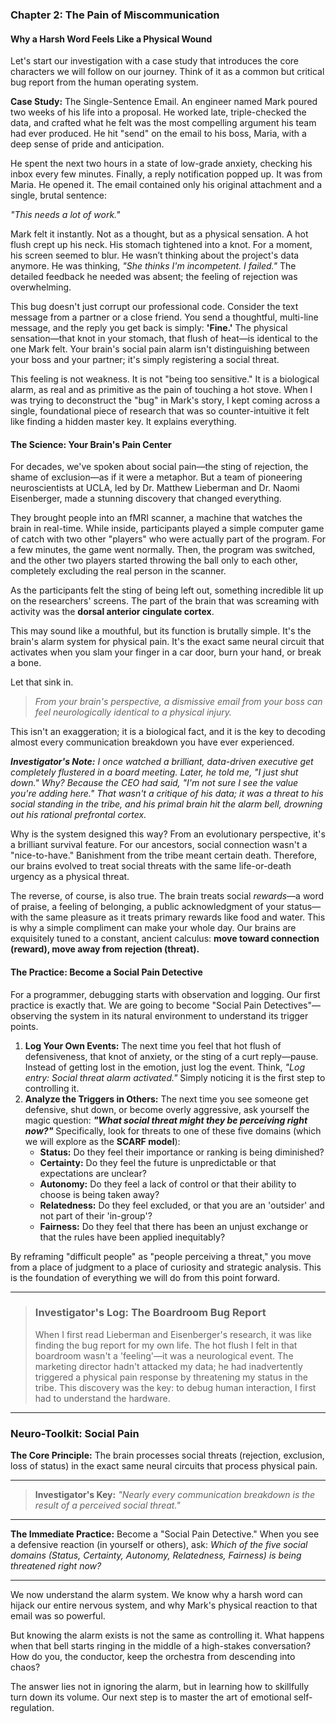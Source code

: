 ### **Chapter 2: The Pain of Miscommunication**
#### Why a Harsh Word Feels Like a Physical Wound

Let's start our investigation with a case study that introduces the core characters we will follow on our journey. Think of it as a common but critical bug report from the human operating system.

**Case Study:** The Single-Sentence Email.
An engineer named Mark poured two weeks of his life into a proposal. He worked late, triple-checked the data, and crafted what he felt was the most compelling argument his team had ever produced. He hit "send" on the email to his boss, Maria, with a deep sense of pride and anticipation.

He spent the next two hours in a state of low-grade anxiety, checking his inbox every few minutes. Finally, a reply notification popped up. It was from Maria. He opened it. The email contained only his original attachment and a single, brutal sentence:

*"This needs a lot of work."*

Mark felt it instantly. Not as a thought, but as a physical sensation. A hot flush crept up his neck. His stomach tightened into a knot. For a moment, his screen seemed to blur. He wasn’t thinking about the project's data anymore. He was thinking, *"She thinks I'm incompetent. I failed."* The detailed feedback he needed was absent; the feeling of rejection was overwhelming.

This bug doesn't just corrupt our professional code. Consider the text message from a partner or a close friend. You send a thoughtful, multi-line message, and the reply you get back is simply: **'Fine.'** The physical sensation—that knot in your stomach, that flush of heat—is identical to the one Mark felt. Your brain's social pain alarm isn't distinguishing between your boss and your partner; it's simply registering a social threat.

This feeling is not weakness. It is not "being too sensitive." It is a biological alarm, as real and as primitive as the pain of touching a hot stove. When I was trying to deconstruct the "bug" in Mark's story, I kept coming across a single, foundational piece of research that was so counter-intuitive it felt like finding a hidden master key. It explains everything.

#### **The Science: Your Brain's Pain Center**

For decades, we've spoken about social pain—the sting of rejection, the shame of exclusion—as if it were a metaphor. But a team of pioneering neuroscientists at UCLA, led by Dr. Matthew Lieberman and Dr. Naomi Eisenberger, made a stunning discovery that changed everything.

They brought people into an fMRI scanner, a machine that watches the brain in real-time. While inside, participants played a simple computer game of catch with two other "players" who were actually part of the program. For a few minutes, the game went normally. Then, the program was switched, and the other two players started throwing the ball only to each other, completely excluding the real person in the scanner.

As the participants felt the sting of being left out, something incredible lit up on the researchers' screens. The part of the brain that was screaming with activity was the **dorsal anterior cingulate cortex**.

This may sound like a mouthful, but its function is brutally simple. It's the brain's alarm system for physical pain. It's the exact same neural circuit that activates when you slam your finger in a car door, burn your hand, or break a bone.

Let that sink in.

> *From your brain's perspective, a dismissive email from your boss can feel neurologically identical to a physical injury.*

This isn't an exaggeration; it is a biological fact, and it is the key to decoding almost every communication breakdown you have ever experienced.

***Investigator's Note:*** *I once watched a brilliant, data-driven executive get completely flustered in a board meeting. Later, he told me, "I just shut down." Why? Because the CEO had said, "I'm not sure I see the value you're adding here." That wasn't a critique of his data; it was a threat to his social standing in the tribe, and his primal brain hit the alarm bell, drowning out his rational prefrontal cortex.*

Why is the system designed this way? From an evolutionary perspective, it's a brilliant survival feature. For our ancestors, social connection wasn't a "nice-to-have." Banishment from the tribe meant certain death. Therefore, our brains evolved to treat social threats with the same life-or-death urgency as a physical threat.

The reverse, of course, is also true. The brain treats social *rewards*—a word of praise, a feeling of belonging, a public acknowledgment of your status—with the same pleasure as it treats primary rewards like food and water. This is why a simple compliment can make your whole day. Our brains are exquisitely tuned to a constant, ancient calculus: **move toward connection (reward), move away from rejection (threat).**

#### **The Practice: Become a Social Pain Detective**

For a programmer, debugging starts with observation and logging. Our first practice is exactly that. We are going to become "Social Pain Detectives"—observing the system in its natural environment to understand its trigger points.

1.  **Log Your Own Events:** The next time you feel that hot flush of defensiveness, that knot of anxiety, or the sting of a curt reply—pause. Instead of getting lost in the emotion, just log the event. Think, *"Log entry: Social threat alarm activated."* Simply noticing it is the first step to controlling it.
2.  **Analyze the Triggers in Others:** The next time you see someone get defensive, shut down, or become overly aggressive, ask yourself the magic question: ***"What social threat might they be perceiving right now?"*** Specifically, look for threats to one of these five domains (which we will explore as the **SCARF model**):
    *   **Status:** Do they feel their importance or ranking is being diminished?
    *   **Certainty:** Do they feel the future is unpredictable or that expectations are unclear?
    *   **Autonomy:** Do they feel a lack of control or that their ability to choose is being taken away?
    *   **Relatedness:** Do they feel excluded, or that you are an 'outsider' and not part of their 'in-group'?
    *   **Fairness:** Do they feel that there has been an unjust exchange or that the rules have been applied inequitably?

By reframing "difficult people" as "people perceiving a threat," you move from a place of judgment to a place of curiosity and strategic analysis. This is the foundation of everything we will do from this point forward.

---

> ### **Investigator's Log: The Boardroom Bug Report**
>
> When I first read Lieberman and Eisenberger's research, it was like finding the bug report for my own life. The hot flush I felt in that boardroom wasn't a 'feeling'—it was a neurological event. The marketing director hadn't attacked my data; he had inadvertently triggered a physical pain response by threatening my status in the tribe. This discovery was the key: to debug human interaction, I first had to understand the hardware.

---
### **Neuro-Toolkit: Social Pain**

**The Core Principle:**
The brain processes social threats (rejection, exclusion, loss of status) in the exact same neural circuits that process physical pain.

---

> **Investigator's Key:**
> *"Nearly every communication breakdown is the result of a perceived social threat."*

---

**The Immediate Practice:**
Become a "Social Pain Detective." When you see a defensive reaction (in yourself or others), ask: *Which of the five social domains (Status, Certainty, Autonomy, Relatedness, Fairness) is being threatened right now?*

---

We now understand the alarm system. We know why a harsh word can hijack our entire nervous system, and why Mark's physical reaction to that email was so powerful.

But knowing the alarm exists is not the same as controlling it. What happens when that bell starts ringing in the middle of a high-stakes conversation? How do you, the conductor, keep the orchestra from descending into chaos?

The answer lies not in ignoring the alarm, but in learning how to skillfully turn down its volume. Our next step is to master the art of emotional self-regulation.
      